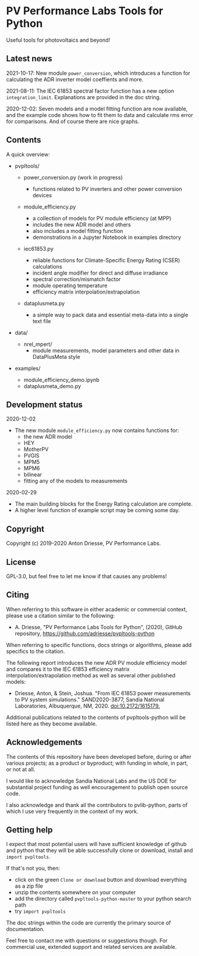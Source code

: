 # PV Performance Labs Tools for Python

Useful tools for photovoltaics and beyond!

Latest news
-----------

2021-10-17: New module `power_conversion`, which introduces a function for calculating the ADR inverter model coeffients and more.

2021-08-11: The IEC 61853 spectral factor function has a new option `integration_limit`.  Explanations are provided in the doc string. 

2020-12-02: Seven models and a model fitting function are now available, and the example code shows how to fit them to data and calculate rms error for comparisons. And of course there are nice graphs.


Contents
--------

A quick overview:

- pvpltools/
	- power_conversion.py (work in progress)
		- functions related to PV inverters and other power conversion devices
		
	- module_efficiency.py
		- a collection of models for PV module efficiency (at MPP)
		- includes the new ADR model and others
        - also includes a model fitting function
        - demonstrations in a Jupyter Notebook in examples directory
	
	- iec61853.py
		- reliable functions for Climate-Specific Energy Rating (CSER) calculations
		- incident angle modifier for direct and diffuse irradiance
		- spectral correction/mismatch factor
		- module operating temperature
		- efficiency matrix interpolation/extrapolation

	- dataplusmeta.py
		- a simple way to pack data and essential meta-data into a single text file

- data/
	- nrel_mpert/
		- module measurements, model parameters and other data in DataPlusMeta style

- examples/
    - module_efficiency_demo.ipynb
    - dataplusmeta_demo.py


Development status
------------------

2020-12-02
- The new module `module_efficiency.py` now contains functions for:
    - the new ADR model
    - HEY
    - MotherPV
    - PVGIS
    - MPM5
    - MPM6
    - bilinear
    - fitting any of the models to measurements

2020-02-29

- The main building blocks for the Energy Rating calculation are complete.
- A higher level function of example script may be coming some day.


Copyright
---------

Copyright (c) 2019-2020 Anton Driesse, PV Performance Labs.


License
-------

GPL-3.0, but feel free to let me know if that causes any problems!


Citing
------

When referring to this software in either academic or commercial context,
please use a citation similar to the following:

- A. Driesse,
"PV Performance Labs Tools for Python", (2020), GitHub repository,  https://github.com/adriesse/pvpltools-python

When referring to specific functions, docs strings or algorithms,
please add specifics to the citation.

The following report introduces the new ADR PV module efficiency model
and compares it to the IEC 61853 efficiency matrix interpolation/extrapolation method as well as several other published models:

- Driesse, Anton, & Stein, Joshua.
  "From IEC 61853 power measurements to PV system simulations."
  SAND2020-3877, Sandia National Laboratories, Albuquerque, NM, 2020. [doi:10.2172/1615179.][102]

[102]: https://pvpmc.sandia.gov/download/7737/

Additional publications related to the contents of pvpltools-python
will be listed here as they become available.


Acknowledgements
----------------

The contents of this repository have been developed
before, during or after various projects; as a product or byproduct;
with funding in whole, in part, or not at all.

I would like to acknowledge Sandia National Labs and the US DOE for
substantial project funding as well encouragement to publish open source code.

I also acknowledge and thank all the contributors to pvlib-python,
parts of which I use very frequently in the context of my work.


Getting help
------------

I expect that most potential users will have sufficient knowledge of github and python
that they will be able successfully clone or download, install and `import pvpltools`.

If that's not you, then:

 - click on the green `Clone or download` button and download everything as a zip file
 - unzip the contents somewhere on your computer
 - add the directory called `pvpltools-python-master` to your python search path
 - try `import pvpltools`

The doc strings within the code are currently the primary source of documentation.

Feel free to contact me with questions or suggestions though.
For commercial use, extended support and related services are available.
